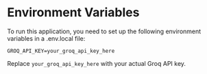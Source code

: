 # Environment Variables

To run this application, you need to set up the following environment variables in a .env.local file:

```
GROQ_API_KEY=your_groq_api_key_here
```

Replace `your_groq_api_key_here` with your actual Groq API key.
